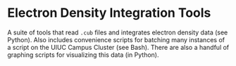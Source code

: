 # Electron Density Integration Tools

A suite of tools that read `.cub` files and integrates electron density data (see Python). Also includes convenience scripts for batching many instances of a script on the UIUC Campus Cluster (see Bash). There are also a handful of graphing scripts for visualizing this data (in Python).
